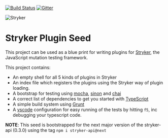 [![Build Status](https://travis-ci.org/stryker-mutator/stryker-jest-runner.svg?branch=master)](https://travis-ci.org/stryker-mutator/stryker-api)
[![Gitter](https://badges.gitter.im/stryker-mutator/stryker.svg)](https://gitter.im/stryker-mutator/stryker?utm_source=badge&utm_medium=badge&utm_campaign=pr-badge)

![Stryker](https://github.com/stryker-mutator/stryker/raw/master/stryker-80x80.png)

# Stryker Plugin Seed
This project can be used as a blue print for writing plugins for [Stryker](http://stryker-mutator.github.io), the JavaScript mutation testing framework.

This project contains:

* An empty shell for all 5 kinds of plugins in Stryker
* An index file which registers the plugins using the Stryker way of plugin loading.
* A bootstrap for testing using [mocha](https://mochajs.org), [sinon](http://sinonjs.org/) and [chai](http://chaijs.com/)
* A correct list of dependencies to get you started with [TypeScript](http://typescriptlang.org/)
* A simple build system using [Grunt](http://gruntjs.com)
* A [vscode](https://code.visualstudio.com) configuration for easy running of the tests by hitting `f5`, inc debugging your typescript code.

**NOTE**: This seed is bootstrapped for the next major version of the stryker-api (0.3.0) using the tag `npm i stryker-api@next`